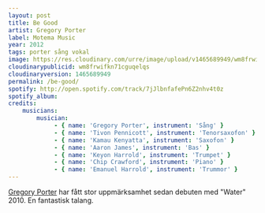 ```yaml
---
layout: post
title: Be Good
artist: Gregory Porter
label: Motema Music
year: 2012
tags: porter sång vokal
image: https://res.cloudinary.com/urre/image/upload/v1465689949/wm8frwifkn71cguqelqs.jpg
cloudinarypublicid: wm8frwifkn71cguqelqs
cloudinaryversion: 1465689949
permalink: /be-good/
spotify: http://open.spotify.com/track/7jJlbnfafePn6Z2nhv4t0z
spotify_album: 
credits:
    musicians:
        musician:
             - { name: 'Gregory Porter', instrument: 'Sång' }
             - { name: 'Tivon Pennicott', instrument: 'Tenorsaxofon' }
             - { name: 'Kamau Kenyatta', instrument: 'Saxofon' }
             - { name: 'Aaron James', instrument: 'Bas' }
             - { name: 'Keyon Harrold', instrument: 'Trumpet' }
             - { name: 'Chip Crawford', instrument: 'Piano' }
             - { name: 'Emanuel Harrold', instrument: 'Trummor' }
---
```


<a href="http://en.wikipedia.org/wiki/Gregory_Porter">Gregory Porter</a> har fått stor uppmärksamhet sedan debuten med "Water" 2010. En fantastisk talang.